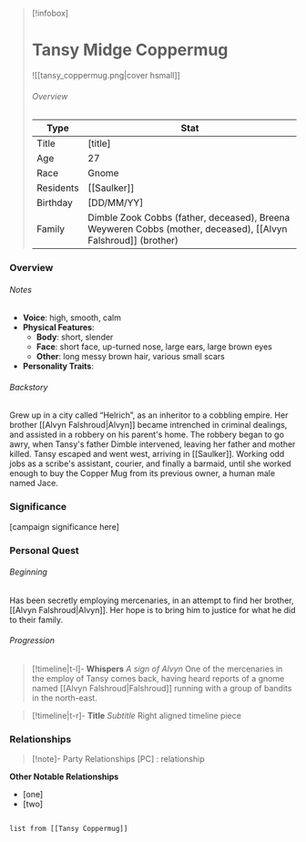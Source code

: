 > [!infobox]
> # Tansy Midge Coppermug
> ![[tansy_coppermug.png|cover hsmall]]
> ###### Overview
> | Type | Stat |
> | ---- | ---- |
> | Title | [title] |
> | Age | 27 |
> | Race | Gnome |
> | Residents | [[Saulker]] |
> | Birthday | [DD/MM/YY] |
> | Family | Dimble Zook Cobbs (father, deceased), Breena Weyweren Cobbs (mother, deceased), [[Alvyn Falshroud]] (brother) |

### Overview
###### Notes
- **Voice**: high, smooth, calm
- **Physical Features**:
	- **Body**: short, slender 
	- **Face**: short face, up-turned nose, large ears, large brown eyes
	- **Other**:  long messy brown hair, various small scars
- **Personality Traits**:

###### Backstory
Grew up in a city called “Helrich”, as an inheritor to a cobbling empire. Her brother [[Alvyn Falshroud|Alvyn]] became intrenched in criminal dealings, and assisted in a robbery on his parent's home. The robbery began to go awry, when Tansy's father Dimble intervened, leaving her father and mother killed. Tansy escaped and went west, arriving in [[Saulker]]. Working odd jobs as a scribe's assistant, courier, and finally a barmaid, until she worked enough to buy the Copper Mug from its previous owner, a human male named Jace.

### Significance
[campaign significance here]

### Personal Quest
###### Beginning
Has been secretly employing mercenaries, in an attempt to find her brother, [[Alvyn Falshroud|Alvyn]]. Her hope is to bring him to justice for what he did to their family.
###### Progression
> [!timeline|t-l]- **Whispers** _A sign of Alvyn_ 
> One of the mercenaries in the employ of Tansy comes back, having heard reports of a gnome named [[Alvyn Falshroud|Falshroud]] running with a group of bandits in the north-east. 

> [!timeline|t-r]- **Title** *Subtitle* 
> Right aligned timeline piece



### Relationships
> [!note]- Party Relationships
> [PC] : relationship

**Other Notable Relationships**
- [one]
- [two]

```dataview

list from [[Tansy Coppermug]]

```